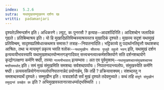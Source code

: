 ```yaml
---
index:  5.2.6
sutra:  यथामुखसम्मुखस्य दर्शनः खः
vritti:  padamanjari
---
```


दृश्यतेऽस्मिन्दर्शन इति। अधिकरणे। ल्युट्, कः पुनरसौ ? इत्याह--आदर्शादिरिति। आदिशब्देन जलादिकं गृह्यते। प्रतिबिम्बाश्रय इति। यो हि मुखादिप्रतिविम्बस्याश्रयस्तत्र मुखादिकं दृश्यते। मुखस्य सदृशं यथामुखं प्रतिविम्बम्, सादृश्यप्रतिषेधात्कथमत्र समासः? तत्राह--निपातनादिति। भट्टिकाव्ये तु पदार्थानतिवृत्तौ यथाशबप्द आश्रितः, तथा च मायामृगं प्रकृत्य भवति श्लोकः--`यथामुखीनः सीतायाः पुप्लुवे वहुलो भवन्` इति, यथामुखं दर्शन इत्यव्ययीभावस्यापि यथामुखशब्दस्योन्मत्तगङ्गादिवत् सत्त्वचनत्वात्कर्मशक्तियोगे सति दर्शनशब्दयोगे कृद्योगलक्षणा कर्मणि षष्ठी, तस्याः `नाव्ययीभावात्` इत्यम्भावः। अत एव पूर्वमुक्तम्--`यथामुखशब्दात्संमुखशब्दाच्च षष्ठीसमर्थात्` इति। समं मुखं संमुखमिति समशब्दः सर्वशब्दपर्यायः। निपातनादन्त्यलोपः, संमुखस्येति कर्मणि षष्ठी। प्रत्ययसन्नियोगेनान्त्यलोपनिपातनान्नेदं प्रयोगार्हम्, किं तर्हि ? प्रक्रियावाक्यम्। संशब्दस्तु न समशब्दस्यार्थे दृश्यते। सम्मुखीन इति। यत्रादर्शादौ सर्वं मुखं दृश्यते तदेवमुच्यते। कथं तहि `संयुगे संमुखीनं तमुद्यन्तं प्रसहेत कः` इति ? अभिमुखावस्तानात्साधर्म्याद्भविष्यति ।।

